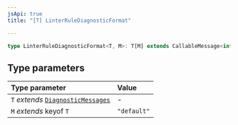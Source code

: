 ```yaml
---
jsApi: true
title: "[T] LinterRuleDiagnosticFormat"

---
```

```ts
type LinterRuleDiagnosticFormat<T, M>: T[M] extends CallableMessage<infer A> ? object : Record<string, unknown>;
```

## Type parameters

| Type parameter | Value |
| :------ | :------ |
| `T` *extends* [`DiagnosticMessages`](../interfaces/DiagnosticMessages.md) | - |
| `M` *extends* keyof `T` | `"default"` |
